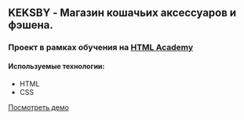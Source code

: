 ## KEKSBY - Магазин кошачьих аксессуаров и фэшена.
### Проект в рамках обучения на [HTML Academy](https://htmlacademy.ru/)
#### Используемые технологии:
* HTML
* CSS

[Посмотреть демо](https://anastasyazhuk.github.io/keksby/)


